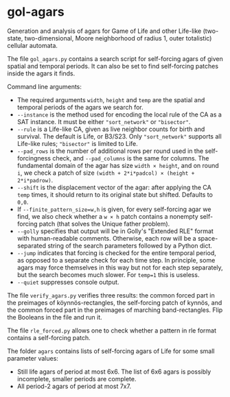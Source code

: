 # gol-agars
Generation and analysis of agars for Game of Life and other Life-like (two-state, two-dimensional, Moore neighborhood of radius 1, outer totalistic) cellular automata.

The file `gol_agars.py` contains a search script for self-forcing agars of given spatial and temporal periods. It can also be set to find self-forcing patches inside the agars it finds.

Command line arguments:
* The required arguments `width`, `height` and `temp` are the spatial and temporal periods of the agars we search for.
* `--instance` is the method used for encoding the local rule of the CA as a SAT instance. It must be either `"sort_network"` or `"bisector"`.
* `--rule` is a Life-like CA, given as live neighbor counts for birth and survival. The default is Life, or B3/S23. Only `"sort_network"` supports all Life-like rules; `"bisector"` is limited to Life.
* `--pad_rows` is the number of additional rows per round used in the self-forcingness check, and `--pad_columns` is the same for columns. The fundamental domain of the agar has size `width × height`, and on round `i`, we check a patch of size `(width + 2*i*padcol) × (height + 2*i*padrow)`.
* `--shift` is the displacement vector of the agar: after applying the CA `temp` times, it should return to its original state but shifted. Defaults to `0,0`.
* If `--finite_pattern_size=w,h` is given, for every self-forcing agar we find, we also check whether a `w × h` patch contains a nonempty self-forcing patch (that solves the Unique father problem).
* `--golly` specifies that output will be in Golly's "Extended RLE" format with human-readable comments. Otherwise, each row will be a space-separated string of the search parameters followed by a Python dict.
* `--jump` indicates that forcing is checked for the entire temporal period, as opposed to a separate check for each time step. In principle, some agars may force themselves in this way but not for each step separately, but the search becomes much slower. For `temp=1` this is useless.
* `--quiet` suppresses console output.

The file `verify_agars.py` verifies three results: the common forced part in the preimages of köynnös-rectangles, the self-forcing patch of kynnös, and the common forced part in the preimages of marching band-rectangles. Flip the Booleans in the file and run it.

The file `rle_forced.py` allows one to check whether a pattern in rle format contains a self-forcing patch.

The folder `agars` contains lists of self-forcing agars of Life for some small parameter values:
* Still life agars of period at most 6x6. The list of 6x6 agars is possibly incomplete, smaller periods are complete.
* All period-2 agars of period at most 7x7.
